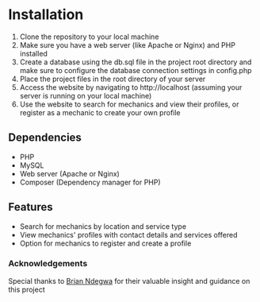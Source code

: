 # Installation
1. Clone the repository to your local machine
2. Make sure you have a web server (like Apache or Nginx) and PHP installed
3. Create a database using the db.sql file in the project root directory and make sure to configure the database connection settings in config.php
4. Place the project files in the root directory of your server
5. Access the website by navigating to http://localhost (assuming your server is running on your local machine)
6. Use the website to search for mechanics and view their profiles, or register as a mechanic to create your own profile

## Dependencies
- PHP
- MySQL
- Web server (Apache or Nginx)
- Composer (Dependency manager for PHP)

## Features
- Search for mechanics by location and service type
- View mechanics' profiles with contact details and services offered
- Option for mechanics to register and create a profile

### Acknowledgements

Special thanks to [Brian Ndegwa](https://github.com/NdegwaCodes) for their valuable insight and guidance on this project
